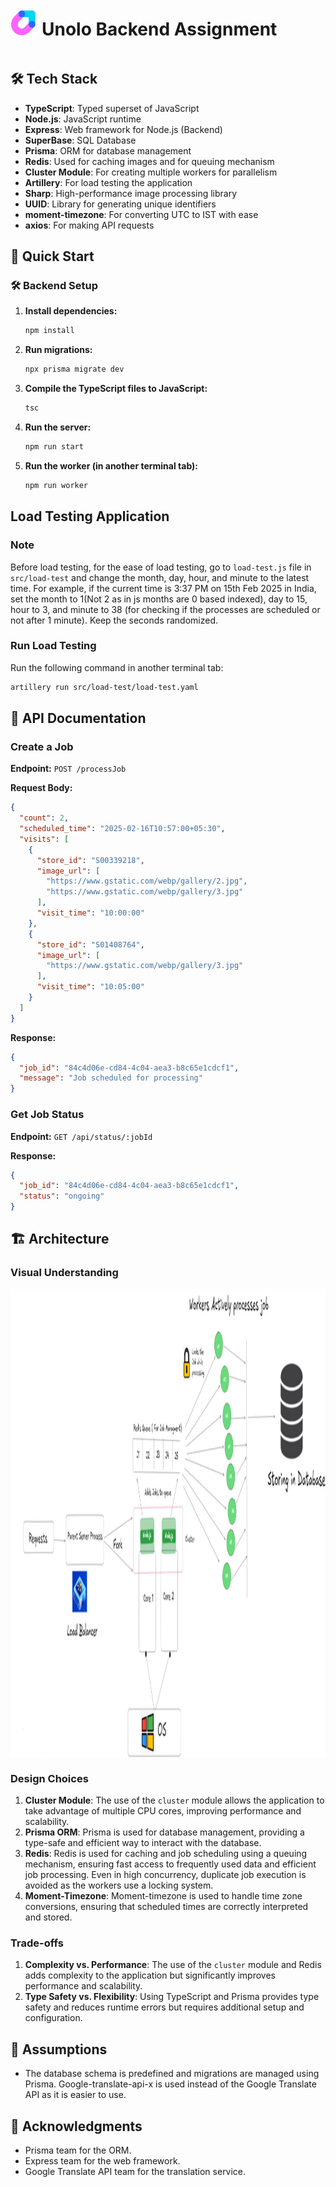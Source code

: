 <div style="display: flex; align-items: center;">
  <img src="./images/Unolo.png" alt="Logo" width="40" height="40">
  <h1 style="margin-left: 10px;">Unolo Backend Assignment</h1>
</div>

## 🛠️ Tech Stack

- **TypeScript**: Typed superset of JavaScript
- **Node.js**: JavaScript runtime
- **Express**: Web framework for Node.js (Backend)
- **SuperBase**: SQL Database
- **Prisma**: ORM for database management
- **Redis**: Used for caching images and for queuing mechanism
- **Cluster Module**: For creating multiple workers for parallelism
- **Artillery**: For load testing the application
- **Sharp**: High-performance image processing library
- **UUID**: Library for generating unique identifiers
- **moment-timezone**: For converting UTC to IST with ease
- **axios**: For making API requests

## 🚀 Quick Start

### 🛠️ Backend Setup

1. **Install dependencies:**

   ```bash
   npm install
   ```

2. **Run migrations:**

   ```bash
   npx prisma migrate dev
   ```

3. **Compile the TypeScript files to JavaScript:**

   ```bash
   tsc
   ```

4. **Run the server:**

   ```bash
   npm run start
   ```

5. **Run the worker (in another terminal tab):**

   ```bash
   npm run worker
   ```

## Load Testing Application

### Note

Before load testing, for the ease of load testing, go to `load-test.js` file in `src/load-test` and change the month, day, hour, and minute to the latest time. For example, if the current time is 3:37 PM on 15th Feb 2025 in India, set the month to 1(Not 2 as in js months are 0 based indexed), day to 15, hour to 3, and minute to 38 (for checking if the processes are scheduled or not after 1 minute). Keep the seconds randomized.

### Run Load Testing

Run the following command in another terminal tab:

```bash
artillery run src/load-test/load-test.yaml
```

## 📄 API Documentation

### Create a Job

**Endpoint:** `POST /processJob`

**Request Body:**

```json
{
  "count": 2,
  "scheduled_time": "2025-02-16T10:57:00+05:30",
  "visits": [
    {
      "store_id": "S00339218",
      "image_url": [
        "https://www.gstatic.com/webp/gallery/2.jpg",
        "https://www.gstatic.com/webp/gallery/3.jpg"
      ],
      "visit_time": "10:00:00"
    },
    {
      "store_id": "S01408764",
      "image_url": [
        "https://www.gstatic.com/webp/gallery/3.jpg"
      ],
      "visit_time": "10:05:00"
    }
  ]
}
```

**Response:**

```json
{
  "job_id": "84c4d06e-cd84-4c04-aea3-b8c65e1cdcf1",
  "message": "Job scheduled for processing"
}
```

### Get Job Status

**Endpoint:** `GET /api/status/:jobId`

**Response:**

```json
{
  "job_id": "84c4d06e-cd84-4c04-aea3-b8c65e1cdcf1",
  "status": "ongoing"
}
```

## 🏗️ Architecture

### Visual Understanding

<div style="display: flex; align-items: center;">
  <img src="./images/Architecture.png" alt="Architecture" width="1200" height="750">
</div>

### Design Choices

1. **Cluster Module**: The use of the `cluster` module allows the application to take advantage of multiple CPU cores, improving performance and scalability.
2. **Prisma ORM**: Prisma is used for database management, providing a type-safe and efficient way to interact with the database.
3. **Redis**: Redis is used for caching and job scheduling using a queuing mechanism, ensuring fast access to frequently used data and efficient job processing. Even in high concurrency, duplicate job execution is avoided as the workers use a locking system.
4. **Moment-Timezone**: Moment-timezone is used to handle time zone conversions, ensuring that scheduled times are correctly interpreted and stored.

### Trade-offs

1. **Complexity vs. Performance**: The use of the `cluster` module and Redis adds complexity to the application but significantly improves performance and scalability.
2. **Type Safety vs. Flexibility**: Using TypeScript and Prisma provides type safety and reduces runtime errors but requires additional setup and configuration.

## 📄 Assumptions

  - The database schema is predefined and migrations are managed using Prisma. Google-translate-api-x is used instead of the Google Translate API as it is easier to use.

## 🙏 Acknowledgments

- Prisma team for the ORM.
- Express team for the web framework.
- Google Translate API team for the translation service.
